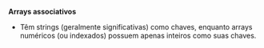 **Arrays associativos** 
- Têm strings (geralmente significativas) como chaves, enquanto arrays numéricos (ou indexados) possuem apenas inteiros como suas chaves.